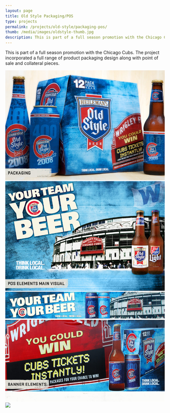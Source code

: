 ```yaml
---
layout: page
title: Old Style Packaging/POS
type: projects
permalink: /projects/old-style/packaging-pos/
thumb: /media/images/oldstyle-thumb.jpg
description: This is part of a full season promotion with the Chicago Cubs. The project incorporated a full range of product packaging design along with point of sale and collateral pieces.
---
```


This is part of a full season promotion with the Chicago Cubs. The project incorporated a full range of product packaging design along with point of sale and collateral pieces.

![](/media/images/oldstyle1.jpg)
![](/media/images/oldstyle2.jpg)
![](/media/images/oldstyle3.jpg)
![](/media/images/oldstyle4.jpg)